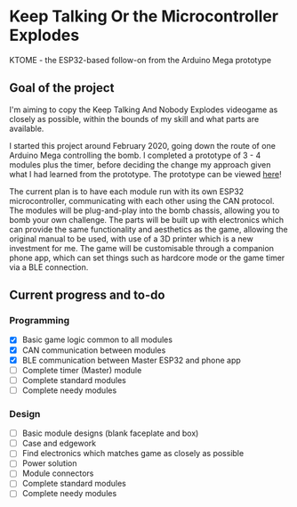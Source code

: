 # Keep Talking Or the Microcontroller Explodes
KTOME - the ESP32-based follow-on from the Arduino Mega prototype

## Goal of the project
I'm aiming to copy the Keep Talking And Nobody Explodes videogame as closely as possible, within the bounds of my skill and what parts are available.

I started this project around February 2020, going down the route of one Arduino Mega controlling the bomb. I completed a prototype of 3 - 4 modules plus the timer, before deciding the change my approach given what I had learned from the prototype. The prototype can be viewed [here](https://www.youtube.com/watch?v=qZbycguCcf4)!

The current plan is to have each module run with its own ESP32 microcontroller, communicating with each other using the CAN protocol. The modules will be plug-and-play into the bomb chassis, allowing you to bomb your own challenge. The parts will be built up with electronics which can provide the same functionality and aesthetics as the game, allowing the original manual to be used, with use of a 3D printer which is a new investment for me. The game will be customisable through a companion phone app, which can set things such as hardcore mode or the game timer via a BLE connection.

## Current progress and to-do
### Programming
- [x] Basic game logic common to all modules
- [x] CAN communication between modules
- [x] BLE communication between Master ESP32 and phone app
- [ ] Complete timer (Master) module
- [ ] Complete standard modules
- [ ] Complete needy modules
### Design
- [ ] Basic module designs (blank faceplate and box)
- [ ] Case and edgework
- [ ] Find electronics which matches game as closely as possible
- [ ] Power solution
- [ ] Module connectors
- [ ] Complete standard modules
- [ ] Complete needy modules
